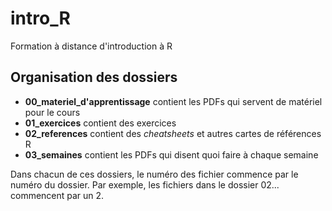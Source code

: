 # intro_R
Formation à distance d'introduction à R

## Organisation des dossiers

- **00_materiel_d'apprentissage** contient les PDFs qui servent de matériel pour le cours
- **01_exercices** contient des exercices
- **02_references** contient des *cheatsheets* et autres cartes de références R
- **03_semaines** contient les PDFs qui disent quoi faire à chaque semaine

Dans chacun de ces dossiers, le numéro des fichier commence par le numéro du dossier. Par exemple, les fichiers dans le dossier 02... commencent par un 2.
